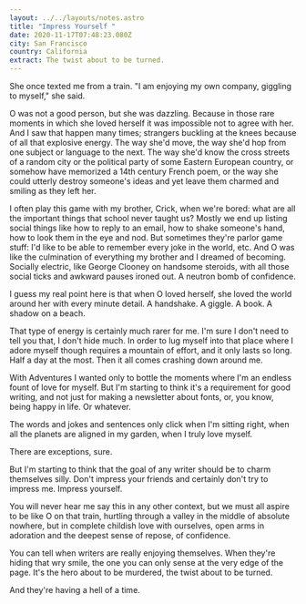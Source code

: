 ```yaml
---
layout: ../../layouts/notes.astro
title: "Impress Yourself "
date: 2020-11-17T07:48:23.080Z
city: San Francisco
country: California
extract: The twist about to be turned.
---
```


She once texted me from a train. "I am enjoying my own company, giggling to myself," she said.

O was not a good person, but she was dazzling. Because in those rare moments in which she loved herself it was impossible not to agree with her. And I saw that happen many times; strangers buckling at the knees because of all that explosive energy. The way she'd move, the way she'd hop from one subject or language to the next. The way she'd know the cross streets of a random city or the political party of some Eastern European country, or somehow have memorized a 14th century French poem, or the way she could utterly destroy someone's ideas and yet leave them charmed and smiling as they left her.

I often play this game with my brother, Crick, when we're bored: what are all the important things that school never taught us? Mostly we end up listing social things like how to reply to an email, how to shake someone's hand, how to look them in the eye and nod. But sometimes they're parlor game stuff: I'd like to be able to remember every joke in the world, etc. And O was like the culmination of everything my brother and I dreamed of becoming. Socially electric, like George Clooney on handsome steroids, with all those social ticks and awkward pauses ironed out. A neutron bomb of confidence.

I guess my real point here is that when O loved herself, she loved the world around her with every minute detail. A handshake. A giggle. A book. A shadow on a beach.

That type of energy is certainly much rarer for me. I'm sure I don't need to tell you that, I don't hide much. In order to lug myself into that place where I adore myself though requires a mountain of effort, and it only lasts so long. Half a day at the most. Then it all comes crashing down around me.

With Adventures I wanted only to bottle the moments where I'm an endless fount of love for myself. But I'm starting to think it's a requirement for good writing, and not just for making a newsletter about fonts, or, you know, being happy in life. Or whatever.

The words and jokes and sentences only click when I'm sitting right, when all the planets are aligned in my garden, when I truly love myself.

There are exceptions, sure.

But I'm starting to think that the goal of any writer should be to charm themselves silly. Don't impress your friends and certainly don't try to impress me. Impress yourself.

You will never hear me say this in any other context, but we must all aspire to be like O on that train, hurtling through a valley in the middle of absolute nowhere, but in complete childish love with ourselves, open arms in adoration and the deepest sense of repose, of confidence.

You can tell when writers are really enjoying themselves. When they're hiding that wry smile, the one you can only sense at the very edge of the page. It's the hero about to be murdered, the twist about to be turned.

And they're having a hell of a time.
